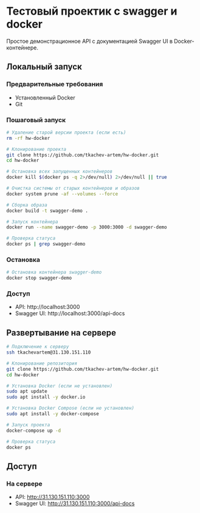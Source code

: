 # Тестовый проектик с swagger и docker 

Простое демонстрационное API с документацией Swagger UI в Docker-контейнере.

## Локальный запуск

### Предварительные требования

- Установленный Docker
- Git

### Пошаговый запуск

```bash
# Удаление старой версии проекта (если есть)
rm -rf hw-docker

# Клонирование проекта
git clone https://github.com/tkachev-artem/hw-docker.git
cd hw-docker

# Остановка всех запущенных контейнеров
docker kill $(docker ps -q 2>/dev/null) 2>/dev/null || true

# Очистка системы от старых контейнеров и образов
docker system prune -af --volumes --force

# Сборка образа
docker build -t swagger-demo .

# Запуск контейнера
docker run --name swagger-demo -p 3000:3000 -d swagger-demo

# Проверка статуса
docker ps | grep swagger-demo
```

### Остановка

```bash
# Остановка контейнера swagger-demo
docker stop swagger-demo
```

### Доступ
- API: http://localhost:3000
- Swagger UI: http://localhost:3000/api-docs

## Развертывание на сервере

```bash
# Подключение к серверу
ssh tkachevartem@31.130.151.110

# Клонирование репозитория
git clone https://github.com/tkachev-artem/hw-docker.git
cd hw-docker

# Установка Docker (если не установлен)
sudo apt update
sudo apt install -y docker.io

# Установка Docker Compose (если не установлен)
sudo apt install -y docker-compose

# Запуск проекта
docker-compose up -d

# Проверка статуса
docker ps
```

## Доступ

### На сервере
- API: http://31.130.151.110:3000
- Swagger UI: http://31.130.151.110:3000/api-docs

